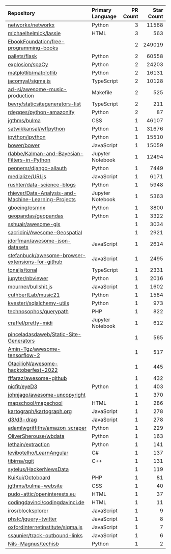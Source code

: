 | Repository | Primary Language | PR Count | Star Count |
| :-- | :-- | --: | --: |
| [networkx/networkx](https://github.com/networkx/networkx) | Python | 3 | 11568 |
| [michaelhelmick/lassie](https://github.com/michaelhelmick/lassie) | HTML | 3 | 563 |
| [EbookFoundation/free-programming-books](https://github.com/EbookFoundation/free-programming-books) |  | 2 | 249019 |
| [pallets/flask](https://github.com/pallets/flask) | Python | 2 | 60558 |
| [explosion/spaCy](https://github.com/explosion/spaCy) | Python | 2 | 24203 |
| [matplotlib/matplotlib](https://github.com/matplotlib/matplotlib) | Python | 2 | 16131 |
| [jacomyal/sigma.js](https://github.com/jacomyal/sigma.js) | TypeScript | 2 | 10128 |
| [ad-si/awesome-music-production](https://github.com/ad-si/awesome-music-production) | Makefile | 2 | 525 |
| [bevry/staticsitegenerators-list](https://github.com/bevry/staticsitegenerators-list) | TypeScript | 2 | 211 |
| [rdegges/python-amazonify](https://github.com/rdegges/python-amazonify) | Python | 2 | 87 |
| [jgthms/bulma](https://github.com/jgthms/bulma) | CSS | 1 | 46107 |
| [satwikkansal/wtfpython](https://github.com/satwikkansal/wtfpython) | Python | 1 | 31676 |
| [ipython/ipython](https://github.com/ipython/ipython) | Python | 1 | 15510 |
| [bower/bower](https://github.com/bower/bower) | JavaScript | 1 | 15059 |
| [rlabbe/Kalman-and-Bayesian-Filters-in-Python](https://github.com/rlabbe/Kalman-and-Bayesian-Filters-in-Python) | Jupyter Notebook | 1 | 12494 |
| [pennersr/django-allauth](https://github.com/pennersr/django-allauth) | Python | 1 | 7449 |
| [medialize/URI.js](https://github.com/medialize/URI.js) | JavaScript | 1 | 6171 |
| [rushter/data-science-blogs](https://github.com/rushter/data-science-blogs) | Python | 1 | 5948 |
| [rhiever/Data-Analysis-and-Machine-Learning-Projects](https://github.com/rhiever/Data-Analysis-and-Machine-Learning-Projects) | Jupyter Notebook | 1 | 5363 |
| [gboeing/osmnx](https://github.com/gboeing/osmnx) | Python | 1 | 3800 |
| [geopandas/geopandas](https://github.com/geopandas/geopandas) | Python | 1 | 3322 |
| [sshuair/awesome-gis](https://github.com/sshuair/awesome-gis) |  | 1 | 3034 |
| [sacridini/Awesome-Geospatial](https://github.com/sacridini/Awesome-Geospatial) |  | 1 | 2921 |
| [jdorfman/awesome-json-datasets](https://github.com/jdorfman/awesome-json-datasets) | JavaScript | 1 | 2614 |
| [stefanbuck/awesome-browser-extensions-for-github](https://github.com/stefanbuck/awesome-browser-extensions-for-github) | JavaScript | 1 | 2495 |
| [tonaljs/tonal](https://github.com/tonaljs/tonal) | TypeScript | 1 | 2331 |
| [jupyter/nbviewer](https://github.com/jupyter/nbviewer) | Python | 1 | 2016 |
| [mourner/bullshit.js](https://github.com/mourner/bullshit.js) | JavaScript | 1 | 1602 |
| [cuthbertLab/music21](https://github.com/cuthbertLab/music21) | Python | 1 | 1584 |
| [kvesteri/sqlalchemy-utils](https://github.com/kvesteri/sqlalchemy-utils) | Python | 1 | 973 |
| [technosophos/querypath](https://github.com/technosophos/querypath) | PHP | 1 | 822 |
| [craffel/pretty-midi](https://github.com/craffel/pretty-midi) | Jupyter Notebook | 1 | 612 |
| [pinceladasdaweb/Static-Site-Generators](https://github.com/pinceladasdaweb/Static-Site-Generators) |  | 1 | 565 |
| [Amin-Tgz/awesome-tensorflow-2](https://github.com/Amin-Tgz/awesome-tensorflow-2) |  | 1 | 517 |
| [OtacilioN/awesome-hacktoberfest-2022](https://github.com/OtacilioN/awesome-hacktoberfest-2022) |  | 1 | 445 |
| [fffaraz/awesome-github](https://github.com/fffaraz/awesome-github) |  | 1 | 432 |
| [nicfit/eyeD3](https://github.com/nicfit/eyeD3) | Python | 1 | 403 |
| [johnjago/awesome-uncopyright](https://github.com/johnjago/awesome-uncopyright) |  | 1 | 370 |
| [mapschool/mapschool](https://github.com/mapschool/mapschool) | HTML | 1 | 286 |
| [kartograph/kartograph.org](https://github.com/kartograph/kartograph.org) | JavaScript | 1 | 278 |
| [d3/d3-drag](https://github.com/d3/d3-drag) | JavaScript | 1 | 278 |
| [adamlwgriffiths/amazon_scraper](https://github.com/adamlwgriffiths/amazon_scraper) | Python | 1 | 229 |
| [OliverSherouse/wbdata](https://github.com/OliverSherouse/wbdata) | Python | 1 | 163 |
| [lethain/extraction](https://github.com/lethain/extraction) | Python | 1 | 141 |
| [levibotelho/LearnAngular](https://github.com/levibotelho/LearnAngular) | C# | 1 | 137 |
| [tibirna/qgit](https://github.com/tibirna/qgit) | C++ | 1 | 131 |
| [sytelus/HackerNewsData](https://github.com/sytelus/HackerNewsData) |  | 1 | 119 |
| [KuiKui/Octoboard](https://github.com/KuiKui/Octoboard) | PHP | 1 | 81 |
| [jgthms/bulma-website](https://github.com/jgthms/bulma-website) | CSS | 1 | 40 |
| [pudo-attic/openinterests.eu](https://github.com/pudo-attic/openinterests.eu) | HTML | 1 | 37 |
| [codingdavinci/codingdavinci.de](https://github.com/codingdavinci/codingdavinci.de) | HTML | 1 | 11 |
| [iros/blocksplorer](https://github.com/iros/blocksplorer) | JavaScript | 1 | 9 |
| [phstc/jquery-twitter](https://github.com/phstc/jquery-twitter) | JavaScript | 1 | 8 |
| [oxfordinternetinstitute/sigma.js](https://github.com/oxfordinternetinstitute/sigma.js) | JavaScript | 1 | 7 |
| [ssaunier/track-outbound-links](https://github.com/ssaunier/track-outbound-links) | JavaScript | 1 | 6 |
| [Nils-Magnus/techisb](https://github.com/Nils-Magnus/techisb) | Python | 1 | 2 |
